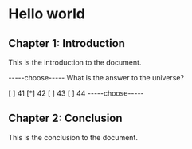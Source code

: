 # Hello world
## Chapter 1: Introduction
This is the introduction to the document.

-----choose-----
What is the answer to the universe?

[ ] 41
[*] 42
[ ] 43
[ ] 44
-----choose-----

## Chapter 2: Conclusion
This is the conclusion to the document.
